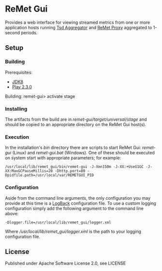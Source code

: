 ReMet Gui
=========

Provides a web interface for viewing streamed metrics from one or more application hosts running [Tsd Aggregator](../tsd/README.md) and [ReMet Proxy](../remet-proxy/README.md) aggregated to 1-second periods. 


Setup
-----

### Building

Prerequisites:
* [JDK8](http://www.oracle.com/technetwork/java/javase/downloads/jdk8-downloads-2133151.html)
* [Play 2.3.0](http://www.playframework.com/download)

Building:
    remet-gui> activate stage

### Installing

The artifacts from the build are in *remet-gui/target/universal/stage* and should be copied to an appropriate directory on the ReMet Gui host(s).

### Execution

In the installation's *bin* directory there are scripts to start ReMet Gui: *remet-gui* (Linux) and *remet-gui.bat* (Windows).  One of these should be executed on system start with appropriate parameters; for example:

    /usr/local/lib/remet_gui/bin/remet-gui -J-Xmn150m -J-XX:+UseG1GC -J-XX:MaxGCPauseMillis=20 -Dhttp.port=80 -Dpidfile.path=/usr/local/var/REMETGUI_PID

### Configuration

Aside from the command line arguments, the only configuration you may provide at this time is a [LogBack](http://logback.qos.ch/) configuration file.  To use a custom logging configuration simply add the following argument to the command line above:

    -Dlogger.file=/usr/local/lib/remet_gui/logger.xml

Where */usr/local/lib/remet_gui/logger.xml* is the path to your logging configuration file.

License
-------

Published under Apache Software License 2.0, see LICENSE
